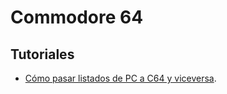 # Commodore 64

## Tutoriales

* [Cómo pasar listados de PC a C64 y viceversa](https://www.commodorespain.es/como-pasar-listados-de-basic-a-txt-texto-y-viceversa-en-commodore-64/).
